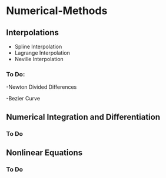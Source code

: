 # Numerical-Methods

## Interpolations
+ Spline Interpolation
+ Lagrange Interpolation
+ Neville Interpolation

### To Do:

-Newton Divided Differences

-Bezier Curve
  
## Numerical Integration and Differentiation
### To Do

## Nonlinear Equations
### To Do
  
